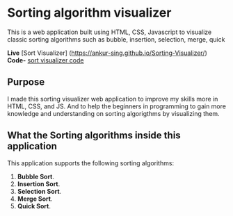 # Sorting algorithm visualizer

This is a web application built using HTML, CSS, Javascript to visualize classic sorting algorithms such as bubble, insertion, selection, merge, quick 

**Live** [Sort Visualizer] (https://ankur-sing.github.io/Sorting-Visualizer/)
**Code-** [sort visualizer code](https://github.com/Ankur-Sing/Sorting-Visualizer.git)

## Purpose

I made this sorting visualizer web application to improve my skills more in
HTML, CSS, and JS. And to help the beginners in programming to gain more knowledge and understanding on sorting algorigthms by visualizing them.

## What the Sorting algorithms inside this application

This application supports the following sorting algorithms:

1. **Bubble Sort**.
2. **Insertion Sort**.
3. **Selection Sort**.
4. **Merge Sort**.
5. **Quick Sort**.

